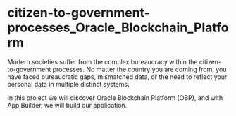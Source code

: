 # citizen-to-government-processes_Oracle_Blockchain_Platform

Modern societies suffer from the complex bureaucracy within the citizen-to-government processes. No matter the country you are coming from, you have faced bureaucratic gaps, mismatched data, or the need to reflect your personal data in multiple distinct systems.

In this project we will discover Oracle Blockchain Platform (OBP), and with App Builder, we will build our application.


